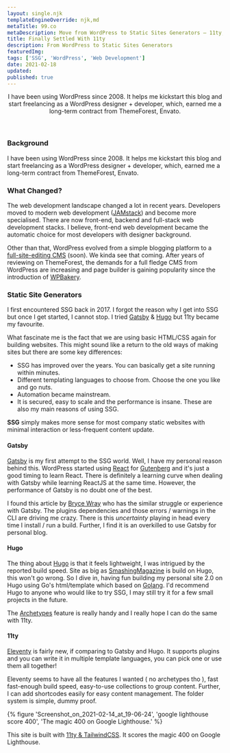 ```yaml
---
layout: single.njk
templateEngineOverride: njk,md
metaTitle: 99.co
metaDescription: Move from WordPress to Static Sites Generators — 11ty, and others.
title: Finally Settled With 11ty
description: From WordPress to Static Sites Generators
featuredImg:
tags: ['SSG', 'WordPress', 'Web Development']
date: 2021-02-18
updated:
published: true
---
```


<header class="lg:px-32 text-center font-serif italic text-2xl md:text-3xl leading-normal col-span-full p-10 mb-10">
I have been using WordPress since 2008. It helps me kickstart this blog and start freelancing as a WordPress designer + developer, which, earned me a long-term contract from ThemeForest, Envato.
</header>

<article class="col-start-3 col-end-9">

### Background

I have been using WordPress since 2008. It helps me kickstart this blog and start freelancing as a WordPress designer + developer, which, earned me a long-term contract from ThemeForest, Envato.

### What Changed?

The web development landscape changed a lot in recent years. Developers moved to modern web development ([JAMstack](https://jamstack.org/)) and become more specialised. There are now front-end, backend and full-stack web development stacks. I believe, front-end web development became the automatic choice for most developers with designer background.

Other than that, WordPress evolved from a simple blogging platform to a [full-site-editing CMS](https://fullsiteediting.com/) (soon). We kinda see that coming. After years of reviewing on ThemeForest, the demands for a full fledge CMS from WordPress are increasing and page builder is gaining popularity since the introduction of [WPBakery](https://codecanyon.net/item/visual-composer-page-builder-for-wordpress/242431).

### Static Site Generators

I first encountered SSG back in 2017. I forgot the reason why I get into SSG but once I get started, I cannot stop. I tried [Gatsby](https://www.gatsbyjs.com/) & [Hugo](https://gohugo.io/) but 11ty became my favourite.

What fascinate me is the fact that we are using basic HTML/CSS again for building websites. This might sound like a return to the old ways of making sites but there are some key differences:

- SSG has improved over the years. You can basically get a site running within minutes.
- Different templating languages to choose from. Choose the one you like and go nuts.
- Automation became mainstream.
- It is secured, easy to scale and the performance is insane. These are also my main reasons of using SSG.

**SSG** simply makes more sense for most company static websites with minimal interaction or less-frequent content update.

#### Gatsby

[Gatsby](https://www.gatsbyjs.com/) is my first attempt to the SSG world. Well, I have my personal reason behind this. WordPress started using [React](https://reactjs.org/) for [Gutenberg](https://wordpress.org/gutenberg/) and it's just a good timing to learn React. There is definitely a learning curve when dealing with Gatsby while learning ReactJS at the same time. However, the performance of Gatsby is no doubt one of the best.

I found this article by [Bryce Wray](https://brycewray.com/posts/2019/07/why-staying-with-hugo) who has the similar struggle or experience with Gatsby. The plugins dependencies and those errors / warnings in the CLI are driving me crazy. There is this _uncertainty_ playing in head every time I install / run a build. Further, I find it is an overkilled to use Gatsby for personal blog.

#### Hugo

The thing about [Hugo](https://gohugo.io/) is that it feels lightweight, I was intrigued by the reported build speed. Site as big as [SmashingMagazine](https://www.smashingmagazine.com/2019/05/switch-wordpress-hugo/) is build on Hugo, this won't go wrong. So I dive in, having fun building my personal site 2.0 on Hugo using Go's html/template which based on [Golang](https://golang.org/). I'd recommend Hugo to anyone who would like to try SSG, I may still try it for a few small projects in the future.

The [Archetypes](https://gohugo.io/content-management/archetypes/) feature is really handy and I really hope I can do the same with 11ty.

#### 11ty

[Eleventy](https://www.11ty.dev/) is fairly new, if comparing to Gatsby and Hugo. It supports plugins and you can write it in multiple template languages, you can pick one or use them all together!

Eleventy seems to have all the features I wanted ( no archetypes tho ), fast fast-enough build speed, easy-to-use collections to group content. Further, I can add shortcodes easily for easy content management. The folder system is simple, dummy proof.

{% figure 'Screenshot_on_2021-02-14_at_19-06-24', 'google lighthouse score 400', 'The magic 400 on Google Lighthouse.' %}

This site is built with [11ty & TailwindCSS](https://github.com/kailoon/kailoon.com). It scores the magic 400 on Google Lighthouse.

</article>
